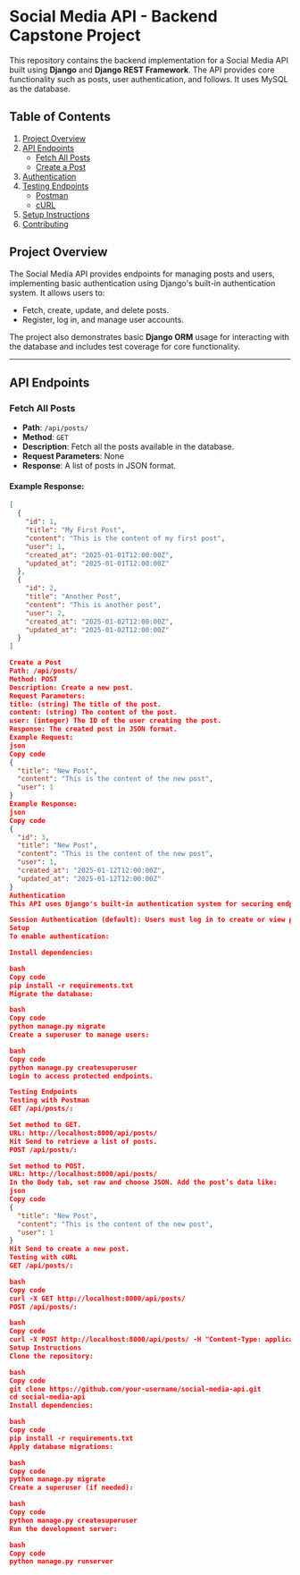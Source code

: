 # Social Media API - Backend Capstone Project

This repository contains the backend implementation for a Social Media API built using **Django** and **Django REST Framework**. The API provides core functionality such as posts, user authentication, and follows. It uses MySQL as the database.

## Table of Contents

1. [Project Overview](#project-overview)
2. [API Endpoints](#api-endpoints)
    - [Fetch All Posts](#fetch-all-posts)
    - [Create a Post](#create-a-post)
3. [Authentication](#authentication)
4. [Testing Endpoints](#testing-endpoints)
    - [Postman](#testing-with-postman)
    - [cURL](#testing-with-curl)
5. [Setup Instructions](#setup-instructions)
6. [Contributing](#contributing)

## Project Overview

The Social Media API provides endpoints for managing posts and users, implementing basic authentication using Django's built-in authentication system. It allows users to:
- Fetch, create, update, and delete posts.
- Register, log in, and manage user accounts.

The project also demonstrates basic **Django ORM** usage for interacting with the database and includes test coverage for core functionality.

---

## API Endpoints

### Fetch All Posts
- **Path**: `/api/posts/`
- **Method**: `GET`
- **Description**: Fetch all the posts available in the database.
- **Request Parameters**: None
- **Response**: A list of posts in JSON format.

#### Example Response:

```json
[
  {
    "id": 1,
    "title": "My First Post",
    "content": "This is the content of my first post",
    "user": 1,
    "created_at": "2025-01-01T12:00:00Z",
    "updated_at": "2025-01-01T12:00:00Z"
  },
  {
    "id": 2,
    "title": "Another Post",
    "content": "This is another post",
    "user": 2,
    "created_at": "2025-01-02T12:00:00Z",
    "updated_at": "2025-01-02T12:00:00Z"
  }
]

Create a Post
Path: /api/posts/
Method: POST
Description: Create a new post.
Request Parameters:
title: (string) The title of the post.
content: (string) The content of the post.
user: (integer) The ID of the user creating the post.
Response: The created post in JSON format.
Example Request:
json
Copy code
{
  "title": "New Post",
  "content": "This is the content of the new post",
  "user": 1
}
Example Response:
json
Copy code
{
  "id": 3,
  "title": "New Post",
  "content": "This is the content of the new post",
  "user": 1,
  "created_at": "2025-01-12T12:00:00Z",
  "updated_at": "2025-01-12T12:00:00Z"
}
Authentication
This API uses Django's built-in authentication system for securing endpoints. The following authentication methods are supported:

Session Authentication (default): Users must log in to create or view posts.
Setup
To enable authentication:

Install dependencies:

bash
Copy code
pip install -r requirements.txt
Migrate the database:

bash
Copy code
python manage.py migrate
Create a superuser to manage users:

bash
Copy code
python manage.py createsuperuser
Login to access protected endpoints.

Testing Endpoints
Testing with Postman
GET /api/posts/:

Set method to GET.
URL: http://localhost:8000/api/posts/
Hit Send to retrieve a list of posts.
POST /api/posts/:

Set method to POST.
URL: http://localhost:8000/api/posts/
In the Body tab, set raw and choose JSON. Add the post’s data like:
json
Copy code
{
  "title": "New Post",
  "content": "This is the content of the new post",
  "user": 1
}
Hit Send to create a new post.
Testing with cURL
GET /api/posts/:

bash
Copy code
curl -X GET http://localhost:8000/api/posts/
POST /api/posts/:

bash
Copy code
curl -X POST http://localhost:8000/api/posts/ -H "Content-Type: application/json" -d '{"title": "New Post", "content": "This is the content of the new post", "user": 1}'
Setup Instructions
Clone the repository:

bash
Copy code
git clone https://github.com/your-username/social-media-api.git
cd social-media-api
Install dependencies:

bash
Copy code
pip install -r requirements.txt
Apply database migrations:

bash
Copy code
python manage.py migrate
Create a superuser (if needed):

bash
Copy code
python manage.py createsuperuser
Run the development server:

bash
Copy code
python manage.py runserver
